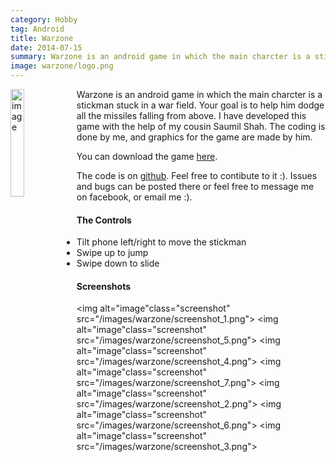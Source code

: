 ```yaml
---
category: Hobby
tag: Android
title: Warzone
date: 2014-07-15
summary: Warzone is an android game in which the main charcter is a stickman stuck in a war field. Your goal is to help him dodge all the missiles falling from above.
image: warzone/logo.png
---
```


<img alt="image" src="/images/warzone/logo.png" style="float: left; width: 21%; height: auto">
Warzone is an android game in which the main charcter is a stickman stuck in a war field. 
Your goal is to help him dodge all the missiles falling from above.
I have developed this game with the help of my cousin Saumil Shah.
The coding is done by me, and graphics for the game are made by him.

You can download the game [here](http://www.tinyurl.com/WarzoneLatest").

The code is on [github](http://www.github.com/udiboy1209/Warzone).
Feel free to contibute to it :).
Issues and bugs can be posted there or feel free to message me on facebook, or email me :).

#### The Controls

- Tilt phone left/right to move the stickman
- Swipe up to jump
- Swipe down to slide

#### Screenshots

<img alt="image"class="screenshot" src="/images/warzone/screenshot_1.png">
<img alt="image"class="screenshot" src="/images/warzone/screenshot_5.png">
<img alt="image"class="screenshot" src="/images/warzone/screenshot_4.png">
<img alt="image"class="screenshot" src="/images/warzone/screenshot_7.png">
<img alt="image"class="screenshot" src="/images/warzone/screenshot_2.png">
<img alt="image"class="screenshot" src="/images/warzone/screenshot_6.png">
<img alt="image"class="screenshot" src="/images/warzone/screenshot_3.png">
